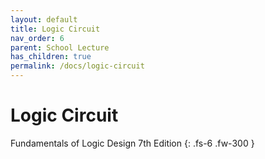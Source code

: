 ```yaml
---
layout: default
title: Logic Circuit
nav_order: 6
parent: School Lecture
has_children: true
permalink: /docs/logic-circuit
---
```


# Logic Circuit

Fundamentals of Logic Design 7th Edition
{: .fs-6 .fw-300 }

